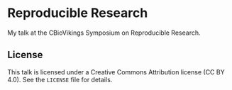 Reproducible Research
=====================

My talk at the CBioVikings Symposium on Reproducible Research.

License
-------

This talk is licensed under a Creative Commons Attribution license (CC BY 4.0).
See the `LICENSE` file for details.
